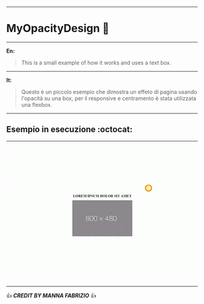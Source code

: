 ------------------------------------------------------------------------------------------------------------------------------------------

# MyOpacityDesign :metal: 

------------------------------------------------------------------------------------------------------------------------------------------
**En:**

> This is a small example of how it works and uses a text box.

------------------------------------------------------------------------------------------------------------------------------------------

**It:**

> Questo è un piccolo esempio che dimostra un effeto di pagina usando l'opacità su una box, per il responsive e centramento è stata utilizzata una flexbox.

-----------------------------------------------------------------------------------------------------------------------------------------

## Esempio in esecuzione :octocat:

------------------------------------------------------------------------------------------------------------------------------------------

![Alt text](video-to-gif.gif) 

------------------------------------------------------------------------------------------------------------------------------------------

:+1: ***CREDIT BY MANNA FABRIZIO*** :+1: 
